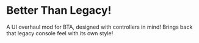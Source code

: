 # Better Than Legacy!

A UI overhaul mod for BTA, designed with controllers in mind!
Brings back that legacy console feel with its own style!
